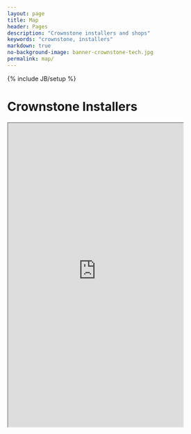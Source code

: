 ```yaml
---
layout: page
title: Map
header: Pages
description: "Crownstone installers and shops"
keywords: "crownstone, installers"
markdown: true
no-background-image: banner-crownstone-tech.jpg
permalink: map/
---
```

{% include JB/setup %}

<div class="row">
  <div class="col-xs-12 col-sm-12 col-md-12">
  <h1>Crownstone Installers</h1>
  <p></p>
  <iframe width="80%" height="700px" style="float:center" src="https://render.githubusercontent.com/view/geojson?url=https://gist.githubusercontent.com/mrquincle/d467ac542cf5263c17946e14019bbae9/raw/6cf2b5e9aa1ec955fbd8d8d4f0da994f1781f1ce/installers.geojson">
  <p>Your browser does not support iframes</p>
  </iframe>
  </div>
</div>

